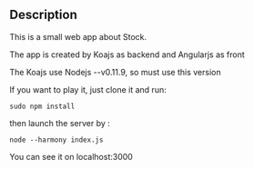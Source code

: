 ## Description

This is a small web app about Stock.

The app is created by Koajs as backend and Angularjs as front

The Koajs use Nodejs --v0.11.9, so must use this version

If you want to play it, just clone it and run:

    sudo npm install 

then launch the server by :

    node --harmony index.js

You can see it on localhost:3000


